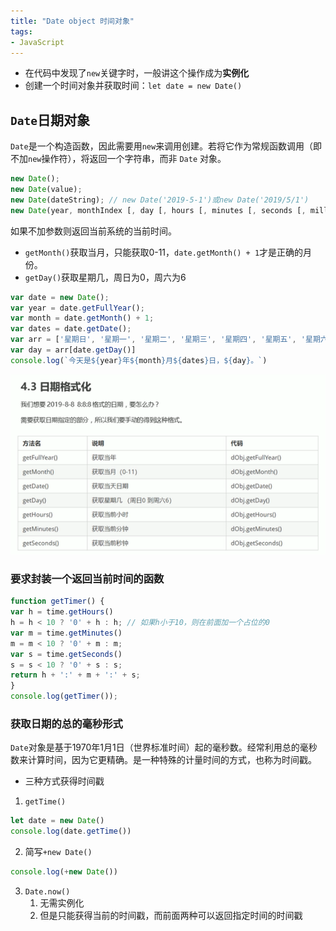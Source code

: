 ```yaml
---
title: "Date object 时间对象"
tags: 
- JavaScript
---
```

- 在代码中发现了`new`关键字时，一般讲这个操作成为**实例化**
- 创建一个时间对象并获取时间：`let date = new Date()`

## `Date`日期对象
`Date`是一个构造函数，因此需要用`new`来调用创建。若将它作为常规函数调用（即不加`new`操作符），将返回一个字符串，而非 `Date` 对象。

```js
new Date();
new Date(value);
new Date(dateString); // new Date('2019-5-1')或new Date('2019/5/1')
new Date(year, monthIndex [, day [, hours [, minutes [, seconds [, milliseconds]]]]]);
```

如果不加参数则返回当前系统的当前时间。

- `getMonth()`获取当月，只能获取0-11，`date.getMonth() + 1`才是正确的月份。
- `getDay()`获取星期几，周日为0，周六为6

```js
var date = new Date();
var year = date.getFullYear();
var month = date.getMonth() + 1;
var dates = date.getDate();
var arr = ['星期日', '星期一', '星期二', '星期三', '星期四', '星期五', '星期六']
var day = arr[date.getDay()]
console.log(`今天是${year}年${month}月${dates}日，${day}。`) 
```

![](https://raw.githubusercontent.com/Meyerclex/image/main/20220822175313.png)

### 要求封装一个返回当前时间的函数
```js
function getTimer() {
var h = time.getHours()
h = h < 10 ? '0' + h : h; // 如果h小于10，则在前面加一个占位的0
var m = time.getMinutes()
m = m < 10 ? '0' + m : m;
var s = time.getSeconds()
s = s < 10 ? '0' + s : s;
return h + ':' + m + ':' + s;
} 
console.log(getTimer());
```

### 获取日期的总的毫秒形式
`Date`对象是基于1970年1月1日（世界标准时间）起的毫秒数。经常利用总的毫秒数来计算时间，因为它更精确。是一种特殊的计量时间的方式，也称为时间戳。
- 三种方式获得时间戳
1. `getTime()`
```js
let date = new Date()
console.log(date.getTime())
```
2. 简写`+new Date()`
```js
console.log(+new Date())
```
3. `Date.now()`
	1. 无需实例化
	2. 但是只能获得当前的时间戳，而前面两种可以返回指定时间的时间戳